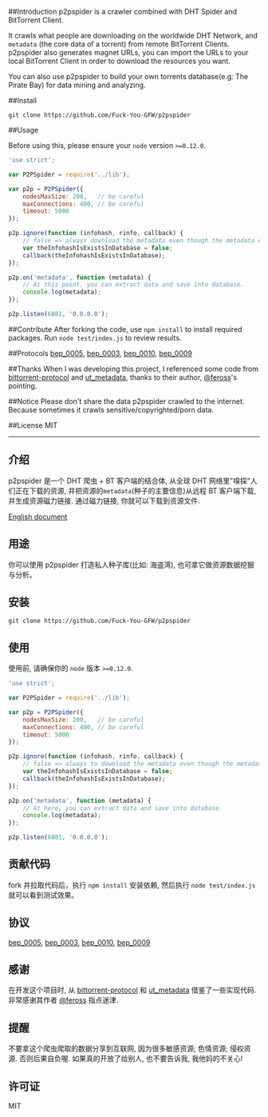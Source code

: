 ##Introduction
p2pspider is a crawler combined with DHT Spider and BitTorrent Client.

It crawls what people are downloading on the worldwide DHT Network, and `metadata` (the core data of a torrent) from remote BitTorrent Clients. p2pspider also generates magnet URLs, you can import the URLs to your local BitTorrent Client in order to download the resources you want.

You can also use p2pspider to build your own torrents database(e.g: The Pirate Bay) for data mining and analyzing.

##Install
```
git clone https://github.com/Fuck-You-GFW/p2pspider
```

##Usage

Before using this, please ensure your `node` version `>=0.12.0`.

```js
'use strict';

var P2PSpider = require('../lib');

var p2p = P2PSpider({
    nodesMaxSize: 200,   // be careful
    maxConnections: 400, // be careful
    timeout: 5000
});

p2p.ignore(function (infohash, rinfo, callback) {
    // false => always download the metadata even though the metadata exists.
    var theInfohashIsExistsInDatabase = false;
    callback(theInfohashIsExistsInDatabase);
});

p2p.on('metadata', function (metadata) {
    // At this point, you can extract data and save into database.
    console.log(metadata);
});

p2p.listen(6881, '0.0.0.0');
```

##Contribute
After forking the code, use ```npm install``` to install required packages. Run ```node test/index.js``` to review results.

##Protocols
[bep_0005](http://www.bittorrent.org/beps/bep_0005.html), [bep_0003](http://www.bittorrent.org/beps/bep_0003.html), [bep_0010](http://www.bittorrent.org/beps/bep_0010.html), [bep_0009](http://www.bittorrent.org/beps/bep_0009.html)

##Thanks
When I was developing this project, I referenced some code from [bittorrent-protocol](https://github.com/feross/bittorrent-protocol) and  [ut_metadata](https://github.com/feross/ut_metadata), thanks to their author,  [@feross](https://github.com/feross)'s pointing.

##Notice
Please don't share the data p2pspider crawled to the internet. Because sometimes it crawls sensitive/copyrighted/porn data.

##License
MIT


---


## 介绍

p2pspider 是一个 DHT 爬虫 + BT 客户端的结合体, 从全球 DHT 网络里"嗅探"人们正在下载的资源, 并把资源的`metadata`(种子的主要信息)从远程 BT 客户端下载, 并生成资源磁力链接. 通过磁力链接, 你就可以下载到资源文件.

[English document](https://github.com/Fuck-You-GFW/p2pspider#introduction)


## 用途

你可以使用 p2pspider 打造私人种子库(比如: 海盗湾), 也可拿它做资源数据挖掘与分析。

## 安装

```
git clone https://github.com/Fuck-You-GFW/p2pspider
```

## 使用
使用前, 请确保你的 `node` 版本 `>=0.12.0`.

```js
'use strict';

var P2PSpider = require('../lib');

var p2p = P2PSpider({
    nodesMaxSize: 200,   // be careful
    maxConnections: 400, // be careful
    timeout: 5000
});

p2p.ignore(function (infohash, rinfo, callback) {
    // false => always to download the metadata even though the metadata is exists.
    var theInfohashIsExistsInDatabase = false;
    callback(theInfohashIsExistsInDatabase);
});

p2p.on('metadata', function (metadata) {
    // At here, you can extract data and save into database.
    console.log(metadata);
});

p2p.listen(6881, '0.0.0.0');
```

## 贡献代码

fork 并拉取代码后，执行 `npm install` 安装依赖, 然后执行 `node test/index.js` 就可以看到测试效果。

## 协议

[bep_0005](http://www.bittorrent.org/beps/bep_0005.html), [bep_0003](http://www.bittorrent.org/beps/bep_0003.html), [bep_0010](http://www.bittorrent.org/beps/bep_0010.html), [bep_0009](http://www.bittorrent.org/beps/bep_0009.html)

## 感谢

在开发这个项目时, 从 [bittorrent-protocol](https://github.com/feross/bittorrent-protocol) 和  [ut_metadata](https://github.com/feross/ut_metadata) 借鉴了一些实现代码. 非常感谢其作者 [@feross](https://github.com/feross) 指点迷津.

## 提醒

不要拿这个爬虫爬取的数据分享到互联网, 因为很多敏感资源; 色情资源; 侵权资源. 否则后果自负喔. 如果真的开放了给别人, 也不要告诉我, 我他妈的不关心!

## 许可证
MIT
